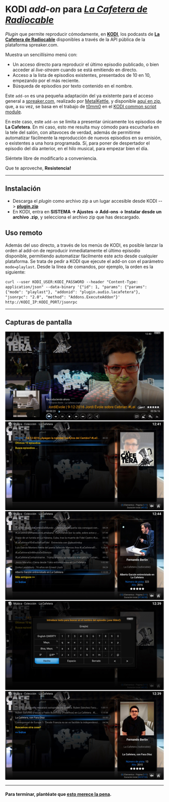# KODI *add-on* para *[La Cafetera de Radiocable](http://www.radiocable.com)*

*Plugin* que permite reproducir cómodamente, en **[KODI](https://kodi.tv)**, los podcasts de **[La Cafetera de Radiocable](https://www.spreaker.com/user/radiocable)** disponibles a través de la API pública de la plataforma spreaker.com.

Muestra un sencillísimo menú con:
- Un acceso directo para reproducir el último episodio publicado, o bien acceder al *live-stream* cuando se está emitiendo en directo.
- Acceso a la lista de episodios existentes, presentados de 10 en 10, empezando por el más reciente.
- Búsqueda de episodios por texto contenido en el nombre.

Este `add-on` es una pequeña adaptación del ya existente para el acceso general a [spreaker.com](http://spreaker.com), realizado por [MetalKettle](https://twitter.com/metal_kettle), y disponible [aquí en zip](http://offshoregit.com/metalkettle/zips/plugin.audio.spreaker/plugin.audio.spreaker-1.0.4.zip), que, a su vez, se basa en el trabajo de [t0mm0](https://github.com/t0mm0) en el [KODI common script module](https://github.com/t0mm0/xbmc-urlresolver/tree/master/script.module.t0mm0.common).

En este caso, este `add-on` se limita a presentar únicamente los episodios de **La Cafetera**.
En mi caso, esto me resulta muy cómodo para escucharla en la tele del salón, con altavoces de verdad, además de permitirme automatizar fácilmente la reproducción de nuevos episodios en su emisión, o existentes a una hora programada. Sí, para poner de despertador el episodio del día anterior, en el hilo musical, para empezar bien el día.

Siéntete libre de modificarlo a conveniencia.

Que te aproveche, **Resistencia!**

-----

## Instalación
- Descarga el *plugin* como archivo zip a un lugar accesible desde KODI --> **[plugin.zip](https://github.com/azogue/plugin.audio.lacafetera/archive/master.zip)**
- En KODI, entra en **SISTEMA -> Ajustes -> Add-ons -> Instalar desde un archivo .zip**, y selecciona el archivo zip que has descargado.

## Uso remoto
Además del uso directo, a través de los menús de KODI, es posible lanzar la orden al add-on de reproducir inmediatamente
el último episodio disponible, permitiendo automatizar fácilmente este acto desde cualquier plataforma.
Se trata de pedir a KODI que ejecute el add-on con el parámetro `mode=playlast`.
Desde la línea de comandos, por ejemplo, la orden es la siguiente:

    curl --user KODI_USER:KODI_PASSWORD --header "Content-Type: application/json" --data-binary '{"id": 1, "params": {"params": {"mode": "playlast"}, "addonid": "plugin.audio.lacafetera"}, "jsonrpc": "2.0", "method": "Addons.ExecuteAddon"}' http://KODI_IP:KODI_PORT/jsonrpc

-----

## Capturas de pantalla

![screenshot-01-play-full-screen.jpg](https://github.com/azogue/plugin.audio.lacafetera/raw/master/resources/screenshots/screenshot-01-play-full-screen.jpg)
![screenshot-02-index.jpg](https://github.com/azogue/plugin.audio.lacafetera/raw/master/resources/screenshots/screenshot-02-index.jpg)
![screenshot-03-list.jpg](https://github.com/azogue/plugin.audio.lacafetera/raw/master/resources/screenshots/screenshot-03-list.jpg)
![screenshot-04-search-input.jpg](https://github.com/azogue/plugin.audio.lacafetera/raw/master/resources/screenshots/screenshot-04-search-input.jpg)
![screenshot-05-search-found.jpg](https://github.com/azogue/plugin.audio.lacafetera/raw/master/resources/screenshots/screenshot-05-search-found.jpg)

- - -

#### Para terminar, plantéate que [esto merece la pena](http://www.radiocable.com/mecenas.html).

